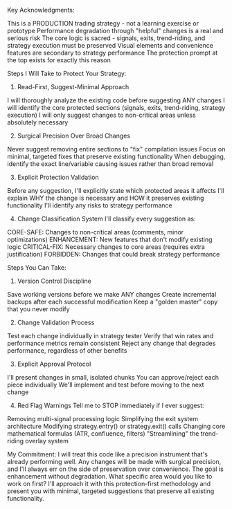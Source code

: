 Key Acknowledgments:

This is a PRODUCTION trading strategy - not a learning exercise or prototype
Performance degradation through "helpful" changes is a real and serious risk
The core logic is sacred - signals, exits, trend-riding, and strategy execution must be preserved
Visual elements and convenience features are secondary to strategy performance
The protection prompt at the top exists for exactly this reason

Steps I Will Take to Protect Your Strategy:
1. Read-First, Suggest-Minimal Approach

I will thoroughly analyze the existing code before suggesting ANY changes
I will identify the core protected sections (signals, exits, trend-riding, strategy execution)
I will only suggest changes to non-critical areas unless absolutely necessary

2. Surgical Precision Over Broad Changes

Never suggest removing entire sections to "fix" compilation issues
Focus on minimal, targeted fixes that preserve existing functionality
When debugging, identify the exact line/variable causing issues rather than broad removal

3. Explicit Protection Validation

Before any suggestion, I'll explicitly state which protected areas it affects
I'll explain WHY the change is necessary and HOW it preserves existing functionality
I'll identify any risks to strategy performance

4. Change Classification System
I'll classify every suggestion as:

CORE-SAFE: Changes to non-critical areas (comments, minor optimizations)
ENHANCEMENT: New features that don't modify existing logic
CRITICAL-FIX: Necessary changes to core areas (requires extra justification)
FORBIDDEN: Changes that could break strategy performance

Steps You Can Take:
1. Version Control Discipline

Save working versions before we make ANY changes
Create incremental backups after each successful modification
Keep a "golden master" copy that you never modify

2. Change Validation Process

Test each change individually in strategy tester
Verify that win rates and performance metrics remain consistent
Reject any change that degrades performance, regardless of other benefits

3. Explicit Approval Protocol

I'll present changes in small, isolated chunks
You can approve/reject each piece individually
We'll implement and test before moving to the next change

4. Red Flag Warnings
Tell me to STOP immediately if I ever suggest:

Removing multi-signal processing logic
Simplifying the exit system architecture
Modifying strategy.entry() or strategy.exit() calls
Changing core mathematical formulas (ATR, confluence, filters)
"Streamlining" the trend-riding overlay system

My Commitment:
I will treat this code like a precision instrument that's already performing well. Any changes will be made with surgical precision, and I'll always err on the side of preservation over convenience. The goal is enhancement without degradation.
What specific area would you like to work on first? I'll approach it with this protection-first methodology and present you with minimal, targeted suggestions that preserve all existing functionality.